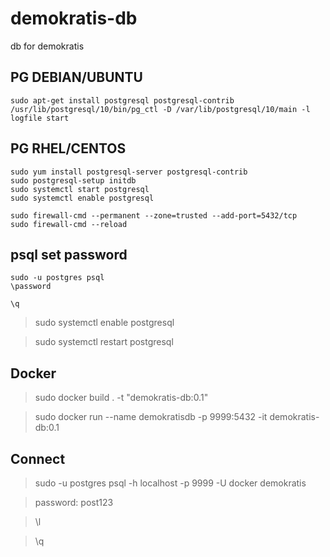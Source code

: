 # demokratis-db
db for demokratis


## PG DEBIAN/UBUNTU
```
sudo apt-get install postgresql postgresql-contrib
/usr/lib/postgresql/10/bin/pg_ctl -D /var/lib/postgresql/10/main -l logfile start
```

## PG RHEL/CENTOS

```
sudo yum install postgresql-server postgresql-contrib
sudo postgresql-setup initdb
sudo systemctl start postgresql
sudo systemctl enable postgresql

sudo firewall-cmd --permanent --zone=trusted --add-port=5432/tcp
sudo firewall-cmd --reload
```

## psql set password

```
sudo -u postgres psql
\password

\q
```


> sudo systemctl enable postgresql

> sudo systemctl restart postgresql

## Docker


> sudo docker build . -t "demokratis-db:0.1"

> sudo docker run --name demokratisdb -p 9999:5432 -it demokratis-db:0.1



## Connect 

> sudo -u postgres psql -h localhost -p 9999 -U docker demokratis
 
> password: post123

> \l

> \q